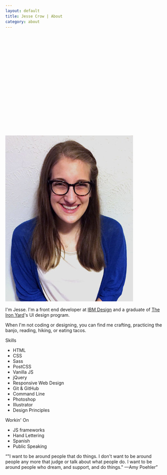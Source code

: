 ```yaml
---
layout: default
title: Jesse Crow | About
category: about
---
```

<div>
	<div class="wrapper">
		<div class="about__intro">
			<svg viewBox="0 0 155.3 96.7" class="svg--heyyall">
				<path class="hey" fill="none" stroke-miterlimit="10" d="M1.7 22.3c1.2 2.6 2.6 6.3 5.2 7.8 2.8 1.6 6.9-.7 9.2-2.4 2.9-2.2 5.1-5.1 7.3-8 2-2.8 3.8-5.8 5.1-9 .9-2.3 1.5-4.7 1.1-7.1-.1-.7-.5-1.4-1.2-1.7-1.5-.8-2.7.5-3.5 1.7-5.7 8.7-5.9 20.7-5.9 30.7 0 2.4-.2 7.3-.2 11.6 0 .7.9.8 1.1.2 1.3-4.2 3.4-9.9 4.9-12.7 2-3.7 5.9-9.8 9.6-10.7 2.4-.6 5.3-.9 6.8 8.5.4 2.8.9 10.1 4.3 11.1.9.3 1.8.2 2.7 0 7.5-1.4 12.5-8.4 15.6-14.9.5-1.1 4-9.9.8-9.9-1.8 0-4 4.1-5 8.2-.9 3.9-.2 10.5 3.5 10S72 30 74 28c1.6-1.6 3.4-3.7 5-5.8.3-.4 1-.2 1 .3.1 3.1.1 8.1 3.1 8.9 3.5.8 6.5-1 9.7-4.2 2.3-2.3 6.8-7.3 8.5-9.2 2.3-2.5 4.9 5.9 5.1 7 .8 3.7.8 7.6.7 11.4-.1 3.4.2 6.9-1.1 10.1-1.2 3.2-4.6 6.9-8.4 5.7-5.4-1.7-4.1-7.9-2.1-11.7 4.3-8.2 10.3-12.8 18.5-16.8" stroke-linecap="round"/>
				<g class="yall" fill="none" stroke-miterlimit="10" stroke-linecap="round">
					<path class="yall--word" d="M46 59.3c-1.8 3-1.8 7.7-.3 10.7 1.6 3.2 5.5 5.5 9.1 4.3 3-1 5.3-3.3 7.4-5.6 2.2-2.4 4.6-5.4 5.9-7.8.3-.5.4 2 .5 2.6.8 4.8 2.2 9.5 2.8 14.3.6 4.4.2 9.1-2 12.9-.8 1.4-1.9 2.6-3.3 3.5-1.4.8-3.1 1.2-4.6.8-1.5-.4-2.8-1.5-3.6-2.7-1.3-1.8-1.8-4.1-1.7-6.4.1-2.2.8-4.4 1.9-6.4 1.8-3.4 4.7-5.9 8.1-7.8 3.8-2.1 8-3.1 12-4.6 1.4-.5 2.8-1 4.1-1.7 1.3-.7 2.8-1.3 3.9-2.3 1.5-1.4 3.7-3.2 3.9-3 .2.3-2.5 2.4-2.8 2.7-1.4 1.5-3.7 3.4-3.5 5.7.2 2.3 2.2 3.5 4.3 2.1 2.9-1.9 2-6.1 3.5-8.8.9-1.5-.4 3.7 0 5.5 2 8 14.2-1.3 17.2-3.9 2.8-2.5 5.5-5.2 7.4-8.4 1.2-2 2-4.2 1.8-6.5-.1-.9-.4-1.9-1.2-2.4-1.1-.8-2.8-.3-3.8.7-1.5 1.3-2.4 3.3-3 5.2-.8 2.5-1.3 5.1-1.4 7.7-.1 2.4-.1 5.5 1.4 7.5 1.8 2.4 5.3 3.7 8.2 3.6 10.2-.2 22.6-17.2 24.7-26.2.5-2.2.4-5.2-2.4-4.9-2.5.2-4.7 4.9-5.7 6.8-3 6-3.3 13.4-.7 19.6.6 1.4 1.4 2.8 2.6 3.9 1.8 1.6 4.7 2.1 6.3-.2.7-1 .8-2.5 0-3.5"/>
					<path class="yall--apostrophe" d="M81.7 47.4l-1.6 7.7"/>
				</g>
			</svg>
			<img src="/img/jesse.jpg" alt="photo of Jesse Crow" class="about__photo">
		</div>
		<div class="about__maincontent">
			<div class="about__maintext">
				<p>I'm Jesse. I'm a front end developer at <a href="http://www.ibm.com/design/">IBM Design</a> and a graduate of <a href="https://www.theironyard.com/courses/user-interface-design.html">The Iron Yard</a>'s UI design program.</p>
				<p>When I'm not coding or designing, you can find me crafting, practicing the banjo, reading, hiking, or eating tacos.</p>
			</div>
			<div class="about__lists">
				<div class="about__skills">
					<p class="about__header">Skills</p>
					<ul>
						<li>HTML</li>
						<li>CSS</li>
						<li>Sass</li>
						<li>PostCSS</li>
						<li>Vanilla JS</li>
						<li>jQuery</li>
						<li>Responsive Web Design</li>
						<li>Git &amp; GitHub</li>
						<li>Command Line</li>
						<li>Photoshop</li>
						<li>Illustrator</li>
						<li>Design Principles</li>
					</ul>
				</div>
				<div class="about__workingon">
					<p class="about__header">Workin' On</p>
					<ul>
						<li>JS frameworks</li>
						<li>Hand Lettering</li>
						<li>Spanish</li>
						<li>Public Speaking</li>
					</ul>
				</div>
			</div>
		</div>
	</div>
	<div class="about__quotewrapper">
		<q cite="http://thinkprogress.org/alyssa/2013/10/09/2752501/amy-poehler-worldwide-orphans/">"I want to be around people that do things. I don't want to be around people any more that judge or talk about what people do. I want to be around people who dream, and support, and do things." &mdash;Amy Poehler</q>
	</div>
</div>